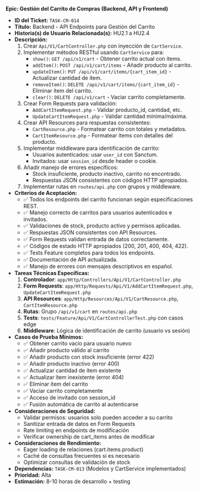 **Epic: Gestión del Carrito de Compras (Backend, API y Frontend)**

* **ID del Ticket:** `TASK-CM-014`
* **Título:** Backend - API Endpoints para Gestión del Carrito
* **Historia(s) de Usuario Relacionada(s):** HU2.1 a HU2.4
* **Descripción:**
    1.  Crear `Api/V1/CartController.php` con inyección de `CartService`.
    2.  Implementar métodos RESTful usando `CartService` para:
        * `show()`: `GET /api/v1/cart` - Obtener carrito actual con ítems.
        * `addItem()`: `POST /api/v1/cart/items` - Añadir producto al carrito.
        * `updateItem()`: `PUT /api/v1/cart/items/{cart_item_id}` - Actualizar cantidad de ítem.
        * `removeItem()`: `DELETE /api/v1/cart/items/{cart_item_id}` - Eliminar ítem del carrito.
        * `clear()`: `DELETE /api/v1/cart` - Vaciar carrito completamente.
    3.  Crear Form Requests para validación:
        * `AddCartItemRequest.php` - Validar producto_id, cantidad, etc.
        * `UpdateCartItemRequest.php` - Validar cantidad mínima/máxima.
    4.  Crear API Resources para respuestas consistentes:
        * `CartResource.php` - Formatear carrito con totales y metadatos.
        * `CartItemResource.php` - Formatear ítems con detalles del producto.
    5.  Implementar middleware para identificación de carrito:
        * Usuarios autenticados: usar `user_id` con Sanctum.
        * Invitados: usar `session_id` desde header o cookie.
    6.  Añadir manejo de errores específicos:
        * Stock insuficiente, producto inactivo, carrito no encontrado.
        * Respuestas JSON consistentes con códigos HTTP apropiados.
    7.  Implementar rutas en `routes/api.php` con grupos y middleware.
* **Criterios de Aceptación:**
    * ✅ Todos los endpoints del carrito funcionan según especificaciones REST.
    * ✅ Manejo correcto de carritos para usuarios autenticados e invitados.
    * ✅ Validaciones de stock, producto activo y permisos aplicadas.
    * ✅ Respuestas JSON consistentes con API Resources.
    * ✅ Form Requests validan entrada de datos correctamente.
    * ✅ Códigos de estado HTTP apropiados (200, 201, 400, 404, 422).
    * ✅ Tests Feature completos para todos los endpoints.
    * ✅ Documentación de API actualizada.
    * ✅ Manejo de errores con mensajes descriptivos en español.
* **Tareas Técnicas Específicas:**
    1. **Controlador**: `app/Http/Controllers/Api/V1/CartController.php`
    2. **Form Requests**: `app/Http/Requests/Api/V1/AddCartItemRequest.php`, `UpdateCartItemRequest.php`
    3. **API Resources**: `app/Http/Resources/Api/V1/CartResource.php`, `CartItemResource.php`
    4. **Rutas**: Grupo `/api/v1/cart` en `routes/api.php`
    5. **Tests**: `tests/Feature/Api/V1/CartControllerTest.php` con casos edge
    6. **Middleware**: Lógica de identificación de carrito (usuario vs sesión)
* **Casos de Prueba Mínimos:**
    * ✅ Obtener carrito vacío para usuario nuevo
    * ✅ Añadir producto válido al carrito
    * ✅ Añadir producto con stock insuficiente (error 422)
    * ✅ Añadir producto inactivo (error 400)
    * ✅ Actualizar cantidad de ítem existente
    * ✅ Actualizar ítem inexistente (error 404)
    * ✅ Eliminar ítem del carrito
    * ✅ Vaciar carrito completamente
    * ✅ Acceso de invitado con session_id
    * ✅ Fusión automática de carrito al autenticarse
* **Consideraciones de Seguridad:**
    * Validar permisos: usuarios solo pueden acceder a su carrito
    * Sanitizar entrada de datos en Form Requests
    * Rate limiting en endpoints de modificación
    * Verificar ownership de cart_items antes de modificar
* **Consideraciones de Rendimiento:**
    * Eager loading de relaciones (cart.items.product)
    * Caché de consultas frecuentes si es necesario
    * Optimizar consultas de validación de stock
* **Dependencias:** `TASK-CM-013` (Modelos y CartService implementados)
* **Prioridad:** Alta
* **Estimación:** 8-10 horas de desarrollo + testing
